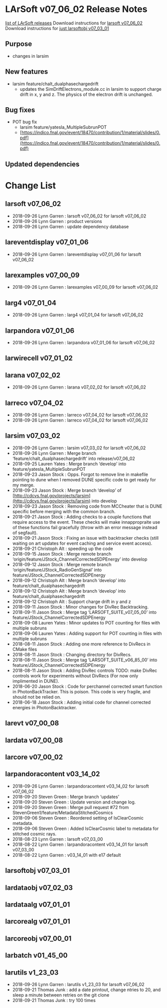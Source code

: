 LArSoft v07_06_02 Release Notes
======================================================================

[list of LArSoft releases](LArSoft_release_list)
Download instructions for [larsoft v07_06_02](http://scisoft.fnal.gov/scisoft/bundles/larsoft/v07_06_02/larsoft-v07_06_02.html)
Download instructions for [just larsoftobj v07_03_01](http://scisoft.fnal.gov/scisoft/bundles/larsoftobj/v07_03_01/larsoftobj-v07_03_01.html)

Purpose
--------------------

-   changes in larsim

New features
------------------------------

-   larsim feature/chalt_dualphasechargedrift
    -   updates the SimDriftElectrons_module.cc in larsim to support charge drift in x, y and z. The physics of the electron drift is unchanged.

Bug fixes
------------------------

-   POT bug fix
    -   larsim feature/yatesla_MultipleSubrunPOT
    -   [https://indico.fnal.gov/event/18470/contribution/1/material/slides/0.pdf](https://indico.fnal.gov/event/18470/contribution/1/material/slides/0.pdf)

Updated dependencies
----------------------------------------------

Change List
============================

larsoft v07_06_02
------------------------------------------

-   2018-09-26 Lynn Garren : larsoft v07_06_02 for larsoft v07_06_02
-   2018-09-26 Lynn Garren : product versions
-   2018-09-26 Lynn Garren : update dependency database

lareventdisplay v07_01_06
----------------------------------------------------------

-   2018-09-26 Lynn Garren : lareventdisplay v07_01_06 for larsoft v07_06_02

larexamples v07_00_09
--------------------------------------------------

-   2018-09-26 Lynn Garren : larexamples v07_00_09 for larsoft v07_06_02

larg4 v07_01_04
--------------------------------------

-   2018-09-26 Lynn Garren : larg4 v07_01_04 for larsoft v07_06_02

larpandora v07_01_06
------------------------------------------------

-   2018-09-26 Lynn Garren : larpandora v07_01_06 for larsoft v07_06_02

larwirecell v07_01_02
--------------------------------------------------

larana v07_02_02
----------------------------------------

-   2018-09-26 Lynn Garren : larana v07_02_02 for larsoft v07_06_02

larreco v07_04_02
------------------------------------------

-   2018-09-26 Lynn Garren : larreco v07_04_02 for larsoft v07_06_02
-   2018-09-26 Lynn Garren : larreco v07_04_02 for larsoft v07_06_02

larsim v07_03_02
----------------------------------------

-   2018-09-26 Lynn Garren : larsim v07_03_02 for larsoft v07_06_02
-   2018-09-26 Lynn Garren : Merge branch ‘feature/chalt_dualphasechargedrift’ into release/v07_06_02
-   2018-09-25 Lauren Yates : Merge branch ‘develop’ into feature/yatesla_MultipleSubrunPOT
-   2018-09-23 Jason Stock : Opps. Forgot to remove line in makefile pointing to dune when I removed DUNE specific code to get ready for my merge.
-   2018-09-23 Jason Stock : Merge branch ‘develop’ of [http://cdcvs.fnal.gov/projects/larsim](http://cdcvs.fnal.gov/projects/larsim) into develop
-   2018-09-23 Jason Stock : Removing code from MCCheater that is DUNE specific before merging with the common branch.
-   2018-09-21 Jason Stock : Adding checks to a couple functions that require access to the event. These checks will make innappropraite use of these functions fail gracefully (throw with an error message instead of segfault).
-   2018-09-21 Jason Stock : Fixing an issue with backtracker checks (still waiting on art updates for event caching and service event access).
-   2018-09-21 Christoph Alt : speeding up the code
-   2018-09-15 Jason Stock : Merge remote branch ‘origin/feature/JStock_ChannelCorrectedSDPEnergy’ into develop
-   2018-09-12 Jason Stock : Merge remote branch ‘origin/feature/JStock_RadioGenSignal’ into feature/JStock_ChannelCorrectedSDPEnergy
-   2018-09-12 Christoph Alt : Merge branch ‘develop’ into feature/chalt_dualphasechargedrift
-   2018-09-12 Christoph Alt : Merge branch ‘develop’ into feature/chalt_dualphasechargedrift
-   2018-09-12 Christoph Alt : Support charge drift in y and z
-   2018-09-11 Jason Stock : Minor changes for DivRec Backtracking.
-   2018-09-11 Jason Stock : Merge tag ‘LARSOFT_SUITE_v07_05_00’ into feature/JStock_ChannelCorrectedSDPEnergy
-   2018-09-08 Lauren Yates : Minor updates to POT counting for files with multiple subruns
-   2018-09-06 Lauren Yates : Adding support for POT counting in files with multiple subruns
-   2018-08-11 Jason Stock : Adding one more reference to DivRecs in CMake files
-   2018-08-11 Jason Stock : Changing directory for DivRecs.
-   2018-08-11 Jason Stock : Merge tag ‘LARSOFT_SUITE_v06_85_00’ into feature/JStock_ChannelCorrectedSDPEnergy
-   2018-08-11 Jason Stock : Adding DivRec controls TODO: make DivRec controls work for experiments without DivRecs (For now only implimented in DUNE).
-   2018-06-20 Jason Stock : Code for perchannel corrected smart function in PhotonBackTracker. This is poison. This code is very fragile, and should not be relied on.
-   2018-06-18 Jason Stock : Adding initial code for channel corrected energies in PhotonBacktracker.

larevt v07_00_08
----------------------------------------

lardata v07_00_08
------------------------------------------

larcore v07_00_02
------------------------------------------

larpandoracontent v03_14_02
--------------------------------------------------------------

-   2018-09-26 Lynn Garren : larpandoracontent v03_14_02 for larsoft v07_06_02
-   2018-09-20 Steven Green : Merge branch ‘updates’
-   2018-09-20 Steven Green : Update version and change log.
-   2018-09-20 Steven Green : Merge pull request \#72 from StevenGreen1/feature/MetadataStitchedCosmics
-   2018-09-06 Steven Green : Reordered setting of IsClearCosmic metadata.
-   2018-09-06 Steven Green : Added IsClearCosmic label to metadata for stitched cosmic rays.
-   2018-08-23 Lynn Garren : larsoft v07_03_00
-   2018-08-22 Lynn Garren : larpandoracontent v03_14_01 for larsoft v07_03_00
-   2018-08-22 Lynn Garren : v03_14_01 with e17 default

larsoftobj v07_03_01
------------------------------------------------

lardataobj v07_02_03
------------------------------------------------

lardataalg v07_01_01
------------------------------------------------

larcorealg v07_01_01
------------------------------------------------

larcoreobj v07_00_01
------------------------------------------------

larbatch v01_45_00
--------------------------------------------

larutils v1_23_03
------------------------------------------

-   2018-09-26 Lynn Garren : larutils v1_23_03 for larsoft v07_06_02
-   2018-09-21 Thomas Junk : add a date printout, change ntries to 20, and sleep a minute between retries on the git clone
-   2018-09-21 Thomas Junk : try 100 times
